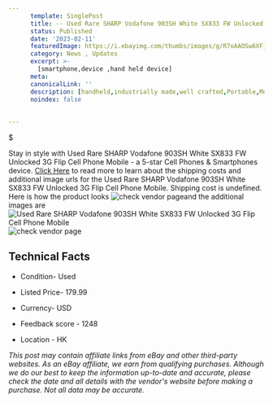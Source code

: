 ```yaml
---
      template: SinglePost
      title: -- Used Rare SHARP Vodafone 903SH White SX833 FW Unlocked 3G Flip Cell Phone Mobile
      status: Published
      date: '2023-02-11'
      featuredImage: https://i.ebayimg.com/thumbs/images/g/R7oAAOSw6XFjmC6J/s-l225.jpg
      category: News , Updates
      excerpt: >-
        [smartphone,device ,hand held device]
      meta:
      canonicalLink: ''
      description: [handheld,industrially made,well crafted,Portable,Mobile,Compact,Convenient,Lightweight,Maneuverable,Man-portable,Miniature,Carriable,Hand-held,Light,Holdable,Transportable,Mobile device,Pocket-sized,On-the-go,Wireless,Cordless,Compact size,Convenient size, smartphone,device ,hand held device]
      noindex: false
      
        
---
```

$

Stay in style with Used Rare SHARP Vodafone 903SH White SX833 FW Unlocked 3G Flip Cell Phone Mobile - a 5-star Cell Phones & Smartphones device. [Click Here](https://www.ebay.com/itm/115635046031?hash=item1aec62c68f%3Ag%3AR7oAAOSw6XFjmC6J&mkevt=1&mkcid=1&mkrid=711-53200-19255-0&campid=%253CePNCampaignId%253E&customid=%253CreferenceId%253E&toolid=10049) to read more to learn about the shipping costs and additional image urls for the Used Rare SHARP Vodafone 903SH White SX833 FW Unlocked 3G Flip Cell Phone Mobile. Shipping cost is undefined. Here is how the product looks ![check vendor page](https://i.ebayimg.com/thumbs/images/g/R7oAAOSw6XFjmC6J/s-l225.jpg)and the additional images are![Used Rare SHARP Vodafone 903SH White SX833 FW Unlocked 3G Flip Cell Phone Mobile](https://i.ebayimg.com/images/g/R7oAAOSw6XFjmC6J/s-l1600.jpg)![check vendor page](https://origin-galleryplus.ebayimg.com/ws/web/115635046031_2_0_1/225x225.jpg,https://origin-galleryplus.ebayimg.com/ws/web/115635046031_3_0_1/225x225.jpg,https://origin-galleryplus.ebayimg.com/ws/web/115635046031_4_0_1/225x225.jpg,https://origin-galleryplus.ebayimg.com/ws/web/115635046031_5_0_1/225x225.jpg,https://origin-galleryplus.ebayimg.com/ws/web/115635046031_6_0_1/225x225.jpg,https://origin-galleryplus.ebayimg.com/ws/web/115635046031_7_0_1/225x225.jpg,https://origin-galleryplus.ebayimg.com/ws/web/115635046031_8_0_1/225x225.jpg,https://origin-galleryplus.ebayimg.com/ws/web/115635046031_9_0_1/225x225.jpg,https://origin-galleryplus.ebayimg.com/ws/web/115635046031_10_0_1/225x225.jpg)



 ## Technical Facts 



     
      

 - Condition- Used 


      

 - Listed Price- 179.99 


      

 - Currency- USD 


      

 - Feedback score - 1248 


      

 - Location - HK 


      
      

 *_This post may contain affiliate links from eBay and other third-party websites. As an eBay affiliate, we earn from qualifying purchases. Although we do our best to keep the information up-to-date and accurate, please check the date and all details with the vendor's website before making a purchase. Not all data may be accurate._*






